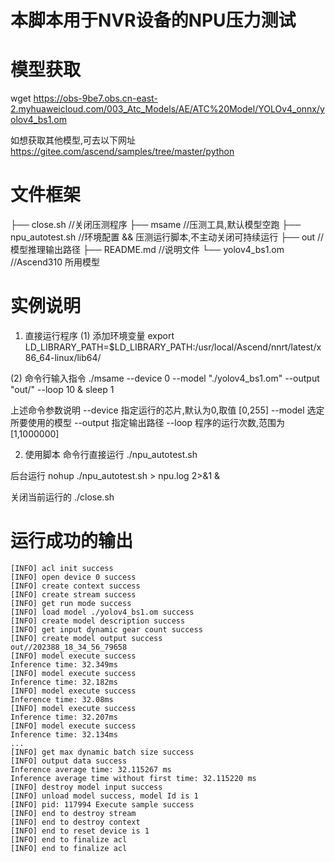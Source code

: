 # 本脚本用于NVR设备的NPU压力测试

# 模型获取
wget  https://obs-9be7.obs.cn-east-2.myhuaweicloud.com/003_Atc_Models/AE/ATC%20Model/YOLOv4_onnx/yolov4_bs1.om

如想获取其他模型,可去以下网址
https://gitee.com/ascend/samples/tree/master/python

# 文件框架
├── close.sh            //关闭压测程序
├── msame               //压测工具,默认模型空跑
├── npu_autotest.sh     //环境配置 && 压测运行脚本,不主动关闭可持续运行
├── out                 //模型推理输出路径
├── README.md           //说明文件
└── yolov4_bs1.om       //Ascend310 所用模型


# 实例说明

1. 直接运行程序
(1) 添加环境变量
export LD_LIBRARY_PATH=$LD_LIBRARY_PATH:/usr/local/Ascend/nnrt/latest/x86_64-linux/lib64/

(2) 命令行输入指令
./msame --device 0 --model "./yolov4_bs1.om" --output "out/"  --loop 10  &    sleep 1

上述命令参数说明
--device 指定运行的芯片,默认为0,取值 [0,255]
--model  选定所要使用的模型
--output 指定输出路径
--loop   程序的运行次数,范围为[1,1000000]

2. 使用脚本
命令行直接运行
./npu_autotest.sh

后台运行
nohup ./npu_autotest.sh > npu.log 2>&1 &

关闭当前运行的
./close.sh

# 运行成功的输出
    [INFO] acl init success
    [INFO] open device 0 success
    [INFO] create context success
    [INFO] create stream success
    [INFO] get run mode success
    [INFO] load model ./yolov4_bs1.om success
    [INFO] create model description success
    [INFO] get input dynamic gear count success
    [INFO] create model output success
    out//202388_18_34_56_79658
    [INFO] model execute success
    Inference time: 32.349ms
    [INFO] model execute success
    Inference time: 32.182ms
    [INFO] model execute success
    Inference time: 32.08ms
    [INFO] model execute success
    Inference time: 32.207ms
    [INFO] model execute success
    Inference time: 32.134ms
    ...
    [INFO] get max dynamic batch size success
    [INFO] output data success
    Inference average time: 32.115267 ms
    Inference average time without first time: 32.115220 ms
    [INFO] destroy model input success
    [INFO] unload model success, model Id is 1
    [INFO] pid: 117994 Execute sample success
    [INFO] end to destroy stream
    [INFO] end to destroy context
    [INFO] end to reset device is 1
    [INFO] end to finalize acl
    [INFO] end to finalize acl


